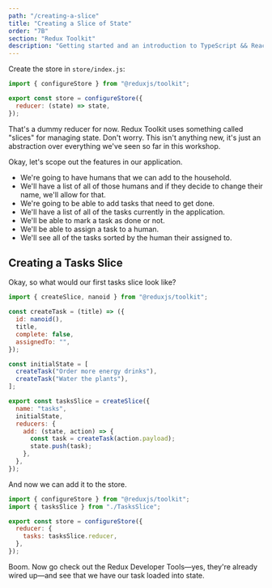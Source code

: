 ```yaml
---
path: "/creating-a-slice"
title: "Creating a Slice of State"
order: "7B"
section: "Redux Toolkit"
description: "Getting started and an introduction to TypeScript && React Workshop"
---
```


Create the store in `store/index.js`:

```js
import { configureStore } from "@reduxjs/toolkit";

export const store = configureStore({
  reducer: (state) => state,
});
```

That's a dummy reducer for now. Redux Toolkit uses something called "slices" for managing state. Don't worry. This isn't anything new, it's just an abstraction over everything we've seen so far in this workshop.

Okay, let's scope out the features in our application.

- We're going to have humans that we can add to the household.
- We'll have a list of all of those humans and if they decide to change their name, we'll allow for that.
- We're going to be able to add tasks that need to get done.
- We'll have a list of all of the tasks currently in the application.
- We'll be able to mark a task as done or not.
- We'll be able to assign a task to a human.
- We'll see all of the tasks sorted by the human their assigned to.

## Creating a Tasks Slice

Okay, so what would our first tasks slice look like?

```js
import { createSlice, nanoid } from "@reduxjs/toolkit";

const createTask = (title) => ({
  id: nanoid(),
  title,
  complete: false,
  assignedTo: "",
});

const initialState = [
  createTask("Order more energy drinks"),
  createTask("Water the plants"),
];

export const tasksSlice = createSlice({
  name: "tasks",
  initialState,
  reducers: {
    add: (state, action) => {
      const task = createTask(action.payload);
      state.push(task);
    },
  },
});
```

And now we can add it to the store.

```js
import { configureStore } from "@reduxjs/toolkit";
import { tasksSlice } from "./TasksSlice";

export const store = configureStore({
  reducer: {
    tasks: tasksSlice.reducer,
  },
});
```

Boom. Now go check out the Redux Developer Tools—yes, they're already wired up—and see that we have our task loaded into state.
